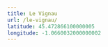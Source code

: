 ```yaml
---
title: Le Vignau
url: /le-vignau/
latitude: 45.472866100000005
longitude: -1.0660032000000002
---
```

